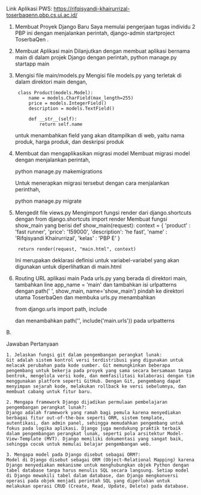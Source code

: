 Link Aplikasi PWS: https://rifqisyandi-khairurrizal-toserbaqenn.pbp.cs.ui.ac.id/

1. Membuat Proyek Django Baru
    Saya memulai pengerjaan tugas individu 2 PBP ini dengan menjalankan perintah,
    django-admin startproject ToserbaQen .

2. Membuat Aplikasi main
    Dilanjutkan dengan membuat aplikasi bernama main di dalam projek Django dengan perintah,
    python manage.py startapp main

3. Mengisi file main/models.py
    Mengisi file models.py yang terletak di dalam direktori main dengan,

        class Product(models.Model):
            name = models.CharField(max_length=255)
            price = models.IntegerField()
            description = models.TextField()

            def __str__(self):
                return self.name
    
    untuk menambahkan field yang akan ditampilkan di web, yaitu nama produk, harga produk, dan deskripsi produk

4. Membuat dan mengaplikasikan migrasi model
    Membuat migrasi model dengan menjalankan perintah,

    python manage.py makemigrations

    Untuk menerapkan migrasi tersebut dengan cara menjalankan perinthah,
    
    python manage.py migrate 

5. Mengedit file views.py
    Mengimport fungsi render dari django.shortcuts dengan from django.shortcuts import render
    Membuat fungsi show_main yang berisi
    def show_main(request):
        context = {
            'product' : 'fast runner',
            'price': '159000',
            'description': 'he fast',
            'name' : 'Rifqisyandi Khairurrizal',
            'kelas' : 'PBP E'
        }

        return render(request, "main.html", context)
    Ini merupakan deklarasi definisi untuk variabel-variabel yang akan digunakan untuk diperlihatkan di main.html

6. Routing URL aplikasi main
    Pada urls.py yang berada di direktori main, tambahkan line app_name = 'main'
    dan tambahkan isi urlpatterns dengan path(' ', show_main, name='show_main')
    pindah ke direktori utama ToserbaQen dan membuka urls.py menambahkan

    from django.urls import path, include

    dan menambahkan path('', include('main.urls')) pada urlpatterns

B.

Jawaban Pertanyaan

    1. Jelaskan fungsi git dalam pengembangan perangkat lunak: 
    Git adalah sistem kontrol versi terdistribusi yang digunakan untuk melacak perubahan pada kode sumber. Git memungkinkan beberapa pengembang untuk bekerja pada proyek yang sama secara bersamaan tanpa bentrok, mengelola versi kode, dan memfasilitasi kolaborasi dengan tim menggunakan platform seperti GitHub. Dengan Git, pengembang dapat menyimpan sejarah kode, melakukan rollback ke versi sebelumnya, dan membuat cabang untuk fitur baru.

    2. Mengapa framework Django dijadikan permulaan pembelajaran pengembangan perangkat lunak?: 
    Django adalah framework yang ramah bagi pemula karena menyediakan berbagai fitur out-of-the-box seperti ORM, sistem template, autentikasi, dan admin panel, sehingga memudahkan pengembang untuk fokus pada logika aplikasi. Django juga mendukung praktik terbaik dalam pengembangan perangkat lunak, seperti pola arsitektur Model-View-Template (MVT). Django memiliki dokumentasi yang sangat baik, sehingga cocok untuk memulai belajar pengembangan web.

    3. Mengapa model pada Django disebut sebagai ORM?: 
    Model di Django disebut sebagai ORM (Object-Relational Mapping) karena Django menyediakan mekanisme untuk menghubungkan objek Python dengan tabel database tanpa harus menulis SQL secara langsung. Setiap model di Django mewakili tabel dalam database, dan Django mengkonversi operasi pada objek menjadi perintah SQL yang diperlukan untuk melakukan operasi CRUD (Create, Read, Update, Delete) pada database.